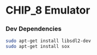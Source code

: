 # CHIP_8 Emulator 

### Dev Dependencies
```bash
sudo apt-get install libsdl2-dev
sudo apt-get install sox
```

